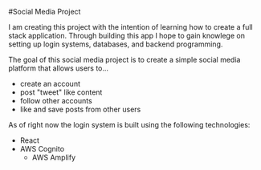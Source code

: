 #Social Media Project

I am creating this project with the intention of learning how to create a full stack application. Through building this app I hope to gain knowlege on setting up login systems, databases, and backend programming.

The goal of this social media project is to create a simple social media platform that allows users to...
- create an account
- post "tweet" like content
- follow other accounts
- like and save posts from other users

As of right now the login system is built using the following technologies:
- React
- AWS Cognito
  - AWS Amplify
